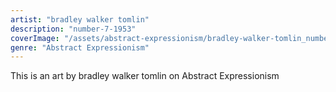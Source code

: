 ```yaml
---
artist: "bradley walker tomlin"
description: "number-7-1953"
coverImage: "/assets/abstract-expressionism/bradley-walker-tomlin_number-7-1953.jpg"
genre: "Abstract Expressionism"
---
```

This is an art by bradley walker tomlin on Abstract Expressionism

